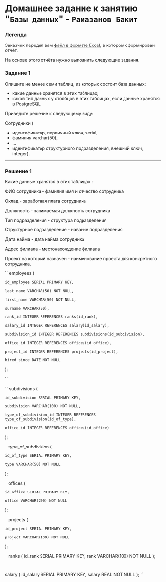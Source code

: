 # Домашнее задание к занятию "`Базы данных`" - `Рамазанов Бакит`


### Легенда

Заказчик передал вам [файл в формате Excel](https://github.com/netology-code/sdb-homeworks/blob/main/resources/hw-12-1.xlsx), в котором сформирован отчёт. 

На основе этого отчёта нужно выполнить следующие задания.

### Задание 1

Опишите не менее семи таблиц, из которых состоит база данных:

- какие данные хранятся в этих таблицах;
- какой тип данных у столбцов в этих таблицах, если данные хранятся в PostgreSQL.

Приведите решение к следующему виду:

Сотрудники (

- идентификатор, первичный ключ, serial,
- фамилия varchar(50),
- ...
- идентификатор структурного подразделения, внешний ключ, integer).

---

### Решение 1
Какие данные хранятся в этих таблицах :

ФИО сотрудника - фамилия имя и отчество сотрудника

Оклад - заработная плата сотрудника

Должность - занимаемая должность сотрудника

Тип подразделения - структура подразделения

Структурное подразделение - навание подразделения

Дата найма - дата найма сотрудника

Адрес филиала - местонахождение филиала

Проект на который назначен - наименование проекта для конкретного сотрудника.

``
employees (

    id_employee SERIAL PRIMARY KEY,

    last_name VARCHAR(50) NOT NULL,
    
    first_name VARCHAR(50) NOT NULL,
    
    surname VARCHAR(50),
    
    rank_id INTEGER REFERENCES ranks(id_rank),
    
    salary_id INTEGER REFERENCES salary(id_salary),
    
    subdivision_id INTEGER REFERENCES subdivisions(id_subdivision),
    
    office_id INTEGER REFERENCES offices(id_office),
    
    project_id INTEGER REFERENCES projects(id_project),
    
    hired_since DATE NOT NULL
    
);

``

``
subdivisions (
    
    id_subdivision SERIAL PRIMARY KEY,
    
    subdivision VARCHAR(100) NOT NULL,
    
    type_of_subdivision_id INTEGER REFERENCES type_of_subdivision(id_of_type),
    
    office_id INTEGER REFERENCES offices(id_office)
);

``
``
type_of_subdivision (
    
    id_of_type SERIAL PRIMARY KEY,
    
    type VARCHAR(50) NOT NULL
);

``
``
offices (
    
    id_office SERIAL PRIMARY KEY,
    
    office VARCHAR(200) NOT NULL
);

``
``
projects (
    
    id_project SERIAL PRIMARY KEY,
    
    project VARCHAR(100) NOT NULL
);

``
``
ranks (
    id_rank SERIAL PRIMARY KEY,
    rank VARCHAR(100) NOT NULL
);

``
``

salary (
    id_salary SERIAL PRIMARY KEY,
    salary REAL NOT NULL
);
``
